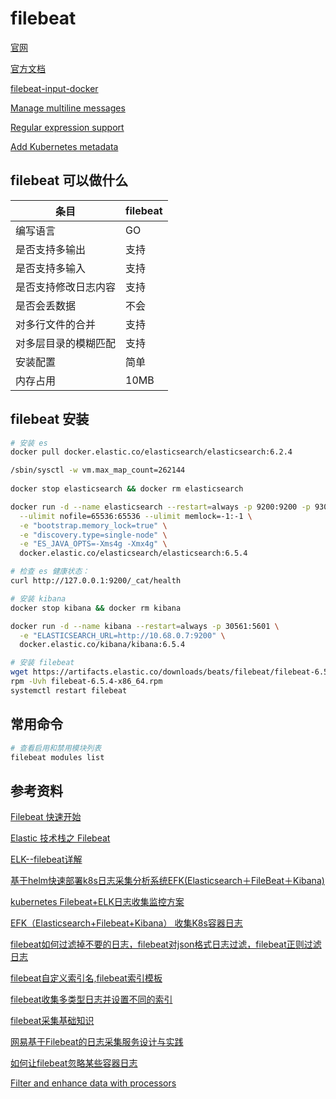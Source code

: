 # filebeat

[官网](https://www.elastic.co/cn/)

[官方文档](https://www.elastic.co/cn/products/beats/filebeat)

[filebeat-input-docker](https://www.elastic.co/guide/en/beats/filebeat/current/filebeat-input-docker.html)

[Manage multiline messages](https://www.elastic.co/guide/en/beats/filebeat/current/multiline-examples.html)

[Regular expression support](https://www.elastic.co/guide/en/beats/filebeat/current/regexp-support.html)

[Add Kubernetes metadata](https://www.elastic.co/guide/en/beats/filebeat/current/add-kubernetes-metadata.html)

## filebeat 可以做什么

条目                 | filebeat
---------------------|---------
编写语言             | GO
是否支持多输出       | 支持
是否支持多输入       | 支持
是否支持修改日志内容 | 支持
是否会丢数据         | 不会
对多行文件的合并     | 支持
对多层目录的模糊匹配 | 支持
安装配置             | 简单
内存占用             | 10MB

## filebeat 安装

```sh
# 安装 es
docker pull docker.elastic.co/elasticsearch/elasticsearch:6.2.4

/sbin/sysctl -w vm.max_map_count=262144
  
docker stop elasticsearch && docker rm elasticsearch 

docker run -d --name elasticsearch --restart=always -p 9200:9200 -p 9300:9300 \
  --ulimit nofile=65536:65536 --ulimit memlock=-1:-1 \
  -e "bootstrap.memory_lock=true" \
  -e "discovery.type=single-node" \
  -e "ES_JAVA_OPTS=-Xms4g -Xmx4g" \
  docker.elastic.co/elasticsearch/elasticsearch:6.5.4

# 检查 es 健康状态：
curl http://127.0.0.1:9200/_cat/health

# 安装 kibana
docker stop kibana && docker rm kibana

docker run -d --name kibana --restart=always -p 30561:5601 \
  -e "ELASTICSEARCH_URL=http://10.68.0.7:9200" \
  docker.elastic.co/kibana/kibana:6.5.4

# 安装 filebeat
wget https://artifacts.elastic.co/downloads/beats/filebeat/filebeat-6.5.4-x86_64.rpm
rpm -Uvh filebeat-6.5.4-x86_64.rpm
systemctl restart filebeat
```

## 常用命令

```sh
# 查看启用和禁用模块列表
filebeat modules list
```

## 参考资料

[Filebeat 快速开始](http://www.cnblogs.com/kerwinC/p/8866471.html)

[Elastic 技术栈之 Filebeat](https://www.cnblogs.com/jingmoxukong/p/8185321.html)

[ELK--filebeat详解](https://www.cnblogs.com/kuku0223/p/8316922.html)

[基于helm快速部署k8s日志采集分析系统EFK(Elasticsearch＋FileBeat＋Kibana)](https://blog.csdn.net/qq_28540443/article/details/106428346)

[kubernetes Filebeat+ELK日志收集监控方案](https://cloud.tencent.com/developer/article/1450323)

[EFK（Elasticsearch+Filebeat+Kibana） 收集K8s容器日志](https://www.cnblogs.com/cyleon/p/14407435.html)

[filebeat如何过滤掉不要的日志，filebeat对json格式日志过滤，filebeat正则过滤日志](https://blog.csdn.net/qq_32352777/article/details/124707681)

[filebeat自定义索引名,filebeat索引模板](https://www.cnblogs.com/gered/p/15386300.html#_label2)

[filebeat收集多类型日志并设置不同的索引](https://blog.csdn.net/weixin_45203131/article/details/122397075)

[filebeat采集基础知识](https://blog.csdn.net/zorsea/article/details/128264636)

[网易基于Filebeat的日志采集服务设计与实践](https://mp.weixin.qq.com/s?__biz=MzU0OTE4MzYzMw==&mid=2247511704&idx=4&sn=2f8d1b1ca6d5051d3e39ff5043ae6091&chksm=fbb12766ccc6ae702a0203380f73d7bc5c8a98ac3414b656eaa6724852e6d32b995866cd1522&scene=27)

[如何让filebeat忽略某些容器日志](https://qa.1r1g.com/sf/ask/3962089491/)


[Filter and enhance data with processors](https://www.elastic.co/guide/en/beats/filebeat/7.17/filtering-and-enhancing-data.html#filtering-and-enhancing-data)
